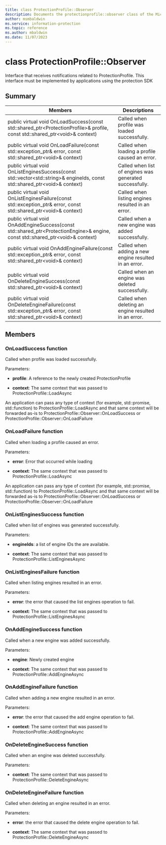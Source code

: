 ```yaml
---
title: class ProtectionProfile::Observer 
description: Documents the protectionprofile::observer class of the Microsoft Information Protection (MIP) SDK.
author: msmbaldwin
ms.service: information-protection
ms.topic: reference
ms.author: mbaldwin
ms.date: 11/07/2023
---
```


# class ProtectionProfile::Observer 
Interface that receives notifications related to ProtectionProfile.
This interface must be implemented by applications using the protection SDK
  
## Summary
 Members                        | Descriptions                                
--------------------------------|---------------------------------------------
public virtual void OnLoadSuccess(const std::shared_ptr\<ProtectionProfile\>& profile, const std::shared_ptr\<void\>& context)  |  Called when profile was loaded successfully.
public virtual void OnLoadFailure(const std::exception_ptr& error, const std::shared_ptr\<void\>& context)  |  Called when loading a profile caused an error.
public virtual void OnListEnginesSuccess(const std::vector\<std::string\>& engineIds, const std::shared_ptr\<void\>& context)  |  Called when list of engines was generated successfully.
public virtual void OnListEnginesFailure(const std::exception_ptr& error, const std::shared_ptr\<void\>& context)  |  Called when listing engines resulted in an error.
public virtual void OnAddEngineSuccess(const std::shared_ptr\<ProtectionEngine\>& engine, const std::shared_ptr\<void\>& context)  |  Called when a new engine was added successfully.
public virtual void OnAddEngineFailure(const std::exception_ptr& error, const std::shared_ptr\<void\>& context)  |  Called when adding a new engine resulted in an error.
public virtual void OnDeleteEngineSuccess(const std::shared_ptr\<void\>& context)  |  Called when an engine was deleted successfully.
public virtual void OnDeleteEngineFailure(const std::exception_ptr& error, const std::shared_ptr\<void\>& context)  |  Called when deleting an engine resulted in an error.
  
## Members
  
### OnLoadSuccess function
Called when profile was loaded successfully.

Parameters:  
* **profile**: A reference to the newly created ProtectionProfile


* **context**: The same context that was passed to ProtectionProfile::LoadAsync


An application can pass any type of context (for example, std::promise, std::function) to ProtectionProfile::LoadAsync and that same context will be forwarded as-is to ProtectionProfile::Observer::OnLoadSuccess or ProtectionProfile::Observer::OnLoadFailure
  
### OnLoadFailure function
Called when loading a profile caused an error.

Parameters:  
* **error**: Error that occurred while loading 


* **context**: The same context that was passed to ProtectionProfile::LoadAsync


An application can pass any type of context (for example, std::promise, std::function) to ProtectionProfile::LoadAsync and that same context will be forwarded as-is to ProtectionProfile::Observer::OnLoadSuccess or ProtectionProfile::Observer::OnLoadFailure
  
### OnListEnginesSuccess function
Called when list of engines was generated successfully.

Parameters:  
* **engineIds**: a list of engine IDs the are available. 


* **context**: The same context that was passed to ProtectionProfile::ListEnginesAsync


  
### OnListEnginesFailure function
Called when listing engines resulted in an error.

Parameters:  
* **error**: the error that caused the list engines operation to fail. 


* **context**: The same context that was passed to ProtectionProfile::ListEnginesAsync


  
### OnAddEngineSuccess function
Called when a new engine was added successfully.

Parameters:  
* **engine**: Newly created engine 


* **context**: The same context that was passed to ProtectionProfile::AddEngineAsync


  
### OnAddEngineFailure function
Called when adding a new engine resulted in an error.

Parameters:  
* **error**: the error that caused the add engine operation to fail. 


* **context**: The same context that was passed to ProtectionProfile::AddEngineAsync


  
### OnDeleteEngineSuccess function
Called when an engine was deleted successfully.

Parameters:  
* **context**: The same context that was passed to ProtectionProfile::DeleteEngineAsync


  
### OnDeleteEngineFailure function
Called when deleting an engine resulted in an error.

Parameters:  
* **error**: the error that caused the delete engine operation to fail. 


* **context**: The same context that was passed to ProtectionProfile::DeleteEngineAsync

